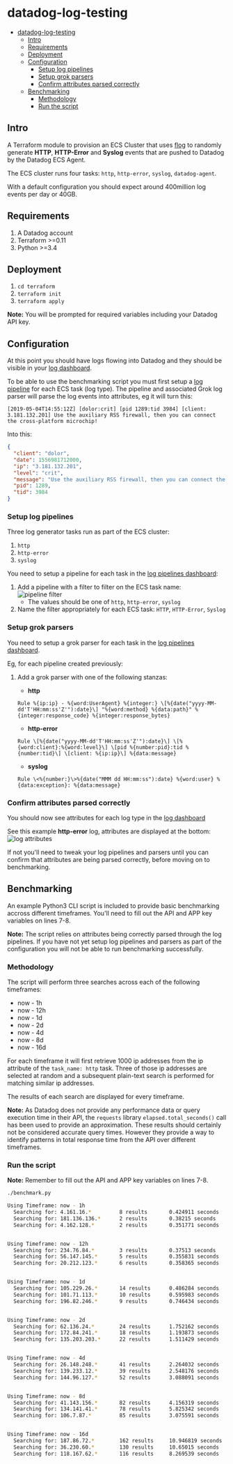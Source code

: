 # datadog-log-testing

* [datadog-log-testing](#datadog-log-testing)
  * [Intro](#intro)
  * [Requirements](#requirements)
  * [Deployment](#deployment)
  * [Configuration](#configuration)
    * [Setup log pipelines](#setup-log-pipelines)
    * [Setup grok parsers](#setup-grok-parsers)
    * [Confirm attributes parsed correctly](#confirm-attributes-parsed-correctly)
  * [Benchmarking](#benchmarking)
    * [Methodology](#methodology)
    * [Run the script](#run-the-script)

## Intro

A Terraform module to provision an ECS Cluster that uses [flog](https://github.com/mingrammer/flog) to randomly generate **HTTP**, **HTTP-Error** and **Syslog** events that are pushed to Datadog by the Datadog ECS Agent.

The ECS cluster runs four tasks: `http`, `http-error`, `syslog`, `datadog-agent`.

With a default configuration you should expect around 400million log events per day or 40GB.

## Requirements

1. A Datadog account
2. Terraform >=0.11
3. Python >=3.4

## Deployment

1. `cd terraform`
2. `terraform init`
3. `terraform apply`

**Note:** You will be prompted for required variables including your Datadog API key.

## Configuration

At this point you should have logs flowing into Datadog and they should be visible in your [log dashboard](https://app.datadoghq.com/logs).

To be able to use the benchmarking script you must first setup a [log pipeline](https://docs.datadoghq.com/logs/processing/) for each ECS task (log type).  The pipeline and associated Grok log parser will parse the log events into attributes, eg it will turn this:

```text
[2019-05-04T14:55:12Z] [dolor:crit] [pid 1289:tid 3984] [client: 3.181.132.201] Use the auxiliary RSS firewall, then you can connect the cross-platform microchip!
```

Into this:

```json
{
  "client": "dolor",
  "date": 1556981712000,
  "ip": "3.181.132.201",
  "level": "crit",
  "message": "Use the auxiliary RSS firewall, then you can connect the cross-platform microchip!",
  "pid": 1289,
  "tid": 3984
}
```

### Setup log pipelines

Three log generator tasks run as part of the ECS cluster:

1. `http`
2. `http-error`
3. `syslog`

You need to setup a pipeline for each task in the [log pipelines dashboard](https://app.datadoghq.com/logs/pipelines):

1. Add a pipeline with a filter to filter on the ECS task name:
    ![pipeline filter](readme-images/pipeline-filter.png)
    * The values should be one of `http`, `http-error`, `syslog`
2. Name the filter appropriately for each ECS task: `HTTP`, `HTTP-Error`, `Syslog`

### Setup grok parsers

You need to setup a grok parser for each task in the [log pipelines dashboard](https://app.datadoghq.com/logs/pipelines).

Eg, for each pipeline created previously:

1. Add a grok parser with one of the following stanzas:
    * **http**

    ```grok
    Rule %{ip:ip} - %{word:UserAgent} %{integer:} \[%{date("yyyy-MM-dd'T'HH:mm:ss'Z'"):date}\] "%{word:method} %{data:path}" %{integer:response_code} %{integer:response_bytes}
    ```

    * **http-error**

    ```grok
    Rule \[%{date("yyyy-MM-dd'T'HH:mm:ss'Z'"):date}\] \[%{word:client}:%{word:level}\] \[pid %{number:pid}:tid %{number:tid}\] \[client: %{ip:ip}\] %{data:message}
    ```

    * **syslog**

    ```grok
    Rule \<%{number:}\>%{date("MMM dd HH:mm:ss"):date} %{word:user} %{data:exception}: %{data:message}
    ```

### Confirm attributes parsed correctly

You should now see attributes for each log type in the [log dashboard](https://app.datadoghq.com/logs)

See this example **http-error** log, attributes are displayed at the bottom:
    ![log attributes](readme-images/log-attributes.png)

If not you'll need to tweak your log pipelines and parsers until you can confirm that attributes are being parsed correctly, before moving on to benchmarking.

## Benchmarking

An example Python3 CLI script is included to provide basic benchmarking accross different timeframes.  You'll need to fill out the API and APP key variables on lines 7-8.

**Note:** The script relies on attributes being correctly parsed through the log pipelines.  If you have not yet setup log pipelines and parsers as part of the configuration you will not be able to run benchmarking successfully.

### Methodology

The script will perform three searches across each of the following timeframes:

* now - 1h
* now - 12h
* now - 1d
* now - 2d
* now - 4d
* now - 8d
* now - 16d

For each timeframe it will first retrieve 1000 ip addresses from the ip attribute of the `task_name: http` task.  Three of those ip addresses are selected at random and a subsequent plain-text search is performed for matching similar ip addresses.

The results of each search are displayed for every timeframe.

**Note:**
As Datadog does not provide any performance data or query execution time in their API, the `requests` library `elapsed.total_seconds()` call has been used to provide an approximation.  These results should certainly not be considered accurate query times. However they provide a way to identify patterns in total response time from the API over different timeframes.

### Run the script

**Note:** Remember to fill out the API and APP key variables on lines 7-8.

```bash
./benchmark.py

Using Timeframe: now - 1h
  Searching for: 4.161.16.*         8 results       0.424911 seconds
  Searching for: 181.136.136.*      2 results       0.38215 seconds
  Searching for: 4.162.128.*        2 results       0.351771 seconds


Using Timeframe: now - 12h
  Searching for: 234.76.84.*        3 results       0.37513 seconds
  Searching for: 56.147.145.*       5 results       0.355831 seconds
  Searching for: 20.212.123.*       6 results       0.358365 seconds


Using Timeframe: now - 1d
  Searching for: 105.229.26.*       14 results      0.486284 seconds
  Searching for: 101.71.113.*       10 results      0.595983 seconds
  Searching for: 196.82.246.*       9 results       0.746434 seconds


Using Timeframe: now - 2d
  Searching for: 62.136.24.*        24 results      1.752162 seconds
  Searching for: 172.84.241.*       18 results      1.193873 seconds
  Searching for: 135.203.203.*      22 results      1.511429 seconds


Using Timeframe: now - 4d
  Searching for: 26.148.248.*       41 results      2.264032 seconds
  Searching for: 139.233.12.*       39 results      2.548176 seconds
  Searching for: 144.96.127.*       52 results      3.088091 seconds


Using Timeframe: now - 8d
  Searching for: 41.143.156.*       82 results      4.156319 seconds
  Searching for: 134.141.41.*       78 results      5.825342 seconds
  Searching for: 106.7.87.*         85 results      3.075591 seconds


Using Timeframe: now - 16d
  Searching for: 187.86.72.*        162 results     10.946819 seconds
  Searching for: 36.230.60.*        130 results     10.65015 seconds
  Searching for: 118.167.62.*       116 results     8.269539 seconds
```
